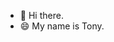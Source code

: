 - 👋 Hi there.
- 😄 My name is Tony.
  
<!---
- 👀 I’m interested in ...
- 🌱 I’m currently learning ...
- 📫 How to reach me ...
- 💞️ I’m looking to collaborate on...

Tony-MK/Tony-MK is a ✨ unique ✨ repository because its `README.md` (this file) appears on your GitHub profile.
You can click the Preview link to take a look at your changes.
--->
